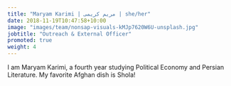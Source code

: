 ```yaml
---
title: "Maryam Karimi | مریم کریمی | she/her"
date: 2018-11-19T10:47:58+10:00
image: "images/team/nonsap-visuals-kMJp7620W6U-unsplash.jpg"
jobtitle: "Outreach & External Officer"
promoted: true
weight: 4
---
```

I am Maryam Karimi, a fourth year studying Political Economy and Persian Literature. My favorite Afghan dish is Shola!

